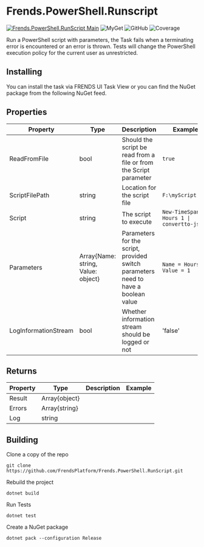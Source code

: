 # Frends.PowerShell.Runscript

[![Frends.PowerShell.RunScript Main](https://github.com/FrendsPlatform/Frends.PowerShell/actions/workflows/RunScript_build_and_test_on_main.yml/badge.svg)](https://github.com/FrendsPlatform/Frends.PowerShell/actions/workflows/RunScript_build_and_test_on_main.yml)
![MyGet](https://img.shields.io/myget/frends-tasks/v/Frends.PowerShell.RunScript?label=NuGet)
![GitHub](https://img.shields.io/github/license/FrendsPlatform/Frends.PowerShell?label=License)
![Coverage](https://app-github-custom-badges.azurewebsites.net/Badge?key=FrendsPlatform/Frends.PowerShell/Frends.PowerShell.RunScript|main)

Run a PowerShell script with parameters, the Task fails when a terminating error is encountered or an error is thrown.
Tests will change the PowerShell execution policy for the current user as unrestricted.

## Installing

You can install the task via FRENDS UI Task View or you can find the NuGet package from the following NuGet feed.


## Properties

| Property             | Type                               | Description                                                                             | Example                                                  |
| -------------------- | ---------------------------------- | --------------------------------------------------------------------------------------- | -------------------------------------------------------- |
| ReadFromFile         | bool                               | Should the script be read from a file or from the Script parameter                      | `true`                                                   |
| ScriptFilePath       | string                             | Location for the script file                                                            | `F:\myScript.ps1`                                        |
| Script               | string                             | The script to execute                                                                   | `New-TimeSpan -Hours 1 \| convertto-json`                |
| Parameters           | Array{Name: string, Value: object} | Parameters for the script, provided switch parameters need to have a boolean value      | `Name = Hours, Value = 1`                                |
| LogInformationStream | bool                               | Whether information stream should be logged or not                               | 'false'                    |


## Returns

| Property          | Type                               | Description                                                                         | Example                    |
| ----------------- | ---------------------------------- | ----------------------------------------------------------------------------------- | -------------------------- |
| Result | Array{object} |  |  |
| Errors | Array{string} |  |  |
| Log | string |  |  |



## Building

Clone a copy of the repo

`git clone https://github.com/FrendsPlatform/Frends.PowerShell.RunScript.git`

Rebuild the project

`dotnet build`

Run Tests

`dotnet test`

Create a NuGet package

`dotnet pack --configuration Release`
